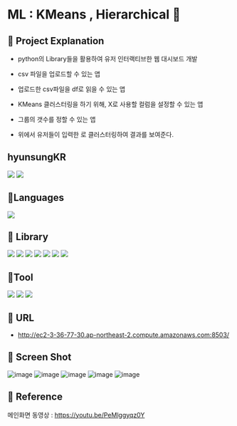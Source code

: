 # ML : KMeans , Hierarchical 👀

## 📌 Project Explanation
* python의 Library들을 활용하여 유저 인터랙티브한 웹 대시보드 개발

* csv 파일을 업로드할 수 있는 앱
* 업로드한 csv파일을 df로 읽을 수 있는 앱
* KMeans 클러스터링을 하기 위해, X로 사용할 컬럼을 설정할 수 있는 앱
* 그룹의 갯수를 정할 수 있는 앱

* 위에서 유저들이 입력한 로 클러스터링하여 결과를 보여준다.

## hyunsungKR
<a href="https://github.com/hyunsungKR/"><img src="https://img.shields.io/badge/GitHub-181717?style=flat-square&logo=GitHub&logoColor=white"/></a> <a href="https://hyunsungstory.tistory.com/"><img src="https://img.shields.io/badge/Tistory-466BB0?style=flat-square&logo=Tistory&logoColor=white"/></a>

## 📌Languages
<img src="https://img.shields.io/badge/Python-3776AB?style=flat-square&logo=Python&logoColor=white"/>

## 📌 Library
<img src="https://img.shields.io/badge/NumPy-013243?style=flat-square&logo=NumPy&logoColor=white"/> <img src="https://img.shields.io/badge/pandas-150458?style=flat-square&logo=pandas&logoColor=white"/> <img src="https://img.shields.io/badge/Streamlit-FF4B4B?style=flat-square&logo=Streamlit&logoColor=white"/> <img src="https://img.shields.io/badge/matplotlib.pyplot-40AEF0?style=flat-square&logo=&logoColor=white"/> <img src="https://img.shields.io/badge/Seaborn-006600?style=flat-square&logo=&logoColor=white"/> <img src="https://img.shields.io/badge/scikit-learn-F7931E?style=flat-square&logo=scikit-learn&logoColor=white"/> <img src="https://img.shields.io/badge/SciPy-8CAAE6?style=flat-square&logo=SciPy&logoColor=white"/>   

## 📌Tool
<img src="https://img.shields.io/badge/Visual Studio Code-007ACC?style=flat-square&logo=Visual Studio Code&logoColor=white"/> <img src="https://img.shields.io/badge/Anaconda-44A833?style=flat-square&logo=Anaconda&logoColor=white"/> <img src="https://img.shields.io/badge/Amazon AWS-232F3E?style=flat-square&logo=Amazon AWS&logoColor=white"/> 


## 📌 URL
  - http://ec2-3-36-77-30.ap-northeast-2.compute.amazonaws.com:8503/

## 📌 Screen Shot
![image](https://user-images.githubusercontent.com/120348500/208033210-03930c10-2009-4498-8750-8a5cde771de3.png)
![image](https://user-images.githubusercontent.com/120348500/208033299-bfa6ce0a-fd6f-4fad-81a6-cec24ae5e96c.png)
![image](https://user-images.githubusercontent.com/120348500/208033408-f3f6f4ed-362a-4a8c-97ec-c2ec04129a0f.png)
![image](https://user-images.githubusercontent.com/120348500/208033502-543c2e74-344d-46cb-b919-e953f8d923c7.png)
![image](https://user-images.githubusercontent.com/120348500/208033576-ea73a230-400e-4694-b152-696bd883f174.png)

## 📌 Reference

메인화면 동영상 : https://youtu.be/PeMlggyqz0Y
